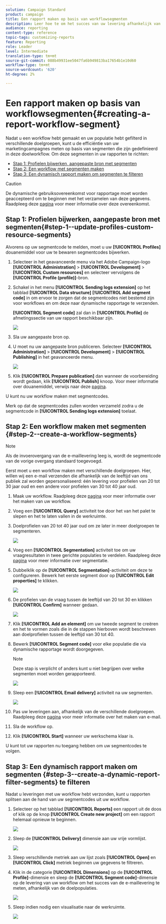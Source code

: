```yaml
---
solution: Campaign Standard
product: campaign
title: Een rapport maken op basis van workflowsegmenten
description: Leer hoe te om het succes van uw levering afhankelijk van de segmenten van uw werkschema's in uw rapporten te controleren.
audience: reporting
content-type: reference
topic-tags: customizing-reports
feature: Reporting
role: Leader
level: Intermediate
translation-type: tm+mt
source-git-commit: 088b49931ee5047fa6b949813ba17654b1e10d60
workflow-type: tm+mt
source-wordcount: '620'
ht-degree: 2%

---
```



# Een rapport maken op basis van workflowsegmenten{#creating-a-report-workflow-segment}

Nadat u een workflow hebt gemaakt en uw populatie hebt gefilterd in verschillende doelgroepen, kunt u de efficiëntie van uw marketingcampagnes meten op basis van segmenten die zijn gedefinieerd in deze doelworkflow.
Om deze segmenten in uw rapporten te richten:

* [Stap 1: Profielen bijwerken, aangepaste bron met segmenten](#step-1--update-profiles-custom-resource-segments)
* [Stap 2: Een workflow met segmenten maken](#step-2--create-a-workflow-segments)
* [Stap 3: Een dynamisch rapport maken om segmenten te filteren](#step-3--create-a-dynamic-report-filter-segments)

>[!CAUTION]
>De dynamische gebruiksovereenkomst voor rapportage moet worden geaccepteerd om te beginnen met het verzamelen van deze gegevens.
>Raadpleeg deze [pagina](../../reporting/using/about-dynamic-reports.md#dynamic-reporting-usage-agreement) voor meer informatie over deze overeenkomst.

## Stap 1: Profielen bijwerken, aangepaste bron met segmenten{#step-1--update-profiles-custom-resource-segments}

Alvorens op uw segmentcode te melden, moet u uw **[!UICONTROL Profiles]** douanemiddel voor uw te bewaren segmentcodes bijwerken.

1. Selecteer in het geavanceerde menu via het Adobe Campaign-logo **[!UICONTROL Administration]** > **[!UICONTROL Development]** > **[!UICONTROL Custom resources]** en selecteer vervolgens de **[!UICONTROL Profile (profile)]**-bron.
1. Schakel in het menu **[!UICONTROL Sending logs extension]** op het tabblad **[!UICONTROL Data structure]** **[!UICONTROL Add segment code]** in om ervoor te zorgen dat de segmentcodes niet bestemd zijn voor workflows en om deze naar dynamische rapportage te verzenden.

   **[!UICONTROL Segment code]** zal dan in **[!UICONTROL Profile]** de afmetingssectie van uw rapport beschikbaar zijn.

   ![](assets/report_segment_4.png)

1. Sla uw aangepaste bron op.

1. U moet nu uw aangepaste bron publiceren.
Selecteer **[!UICONTROL Administration]** > **[!UICONTROL Development]** > **[!UICONTROL Publishing]** in het geavanceerde menu.

   ![](assets/custom_profile_7.png)

1. Klik **[!UICONTROL Prepare publication]** dan wanneer de voorbereiding wordt gedaan, klik **[!UICONTROL Publish]** knoop. Voor meer informatie over douanemiddel, verwijs naar deze [pagina](../../developing/using/updating-the-database-structure.md).

U kunt nu uw workflow maken met segmentcodes.

Merk op dat de segmentcodes zullen worden verzameld zodra u de segmentcode in **[!UICONTROL Sending logs extension]** toelaat.

## Stap 2: Een workflow maken met segmenten {#step-2--create-a-workflow-segments}

>[!NOTE]
>Als de invoerovergang van de e-maillevering leeg is, wordt de segmentcode van de vorige overgang standaard toegevoegd.

Eerst moet u een workflow maken met verschillende doelgroepen. Hier, willen wij een e-mail verzenden die afhankelijk van de leeftijd van ons publiek zal worden gepersonaliseerd: één levering voor profielen van 20 tot 30 jaar oud en een andere voor profielen van 30 tot 40 jaar oud.

1. Maak uw workflow. Raadpleeg deze [pagina](../../automating/using/building-a-workflow.md) voor meer informatie over het maken van uw workflow.

1. Voeg een **[!UICONTROL Query]** activiteit toe door het van het palet te slepen en het te laten vallen in de werkruimte.

1. Doelprofielen van 20 tot 40 jaar oud om ze later in meer doelgroepen te segmenteren.

   ![](assets/report_segment_1.png)

1. Voeg een **[!UICONTROL Segmentation]** activiteit toe om uw vraagresultaten in twee gerichte populaties te verdelen. Raadpleeg deze [pagina](../../automating/using/segmentation.md) voor meer informatie over segmentatie.

1. Dubbelklik op de **[!UICONTROL Segmentation]**-activiteit om deze te configureren. Bewerk het eerste segment door op **[!UICONTROL Edit properties]** te klikken.

   ![](assets/report_segment_7.png)

1. De profielen van de vraag tussen de leeftijd van 20 tot 30 en klikken **[!UICONTROL Confirm]** wanneer gedaan.

   ![](assets/report_segment_8.png)

1. Klik **[!UICONTROL Add an element]** om uw tweede segment te creëren en het te vormen zoals die in de stappen hierboven wordt beschreven aan doelprofielen tussen de leeftijd van 30 tot 40.

1. Bewerk **[!UICONTROL Segment code]** voor elke populatie die via dynamische rapportage wordt doorgegeven.

   >[!NOTE]
   >Deze stap is verplicht of anders kunt u niet begrijpen over welke segmenten moet worden gerapporteerd.

   ![](assets/report_segment_9.png)

1. Sleep een **[!UICONTROL Email delivery]** activiteit na uw segmenten.

   ![](assets/report_segment_3.png)

1. Pas uw leveringen aan, afhankelijk van de verschillende doelgroepen. Raadpleeg deze [pagina](../../designing/using/designing-content-in-adobe-campaign.md) voor meer informatie over het maken van e-mail.

1. Sla de workflow op.

1. Klik **[!UICONTROL Start]** wanneer uw werkschema klaar is.

U kunt tot uw rapporten nu toegang hebben om uw segmentcodes te volgen.

## Stap 3: Een dynamisch rapport maken om segmenten {#step-3--create-a-dynamic-report-filter-segments} te filteren

Nadat u leveringen met uw workflow hebt verzonden, kunt u rapporten splitsen aan de hand van uw segmentcodes uit uw workflow.

1. Selecteer op het tabblad **[!UICONTROL Reports]** een rapport uit de doos of klik op de knop **[!UICONTROL Create new project]** om een rapport helemaal opnieuw te beginnen.

   ![](assets/custom_profile_18.png)
1. Sleep de **[!UICONTROL Delivery]** dimensie aan uw vrije vormlijst.

   ![](assets/report_segment_5.png)

1. Sleep verschillende metriek aan uw lijst zoals **[!UICONTROL Open]** en **[!UICONTROL Click]** metriek beginnen uw gegevens te filtreren.
1. Klik in de categorie **[!UICONTROL Dimensions]** op de **[!UICONTROL Profile]**-dimensie en sleep de **[!UICONTROL Segment code]**-dimensie op de levering van uw workflow om het succes van de e-maillevering te meten, afhankelijk van de doelpopulaties.

   ![](assets/report_segment_6.png)

1. Sleep indien nodig een visualisatie naar de werkruimte.

   ![](assets/report_segment_10.png)
